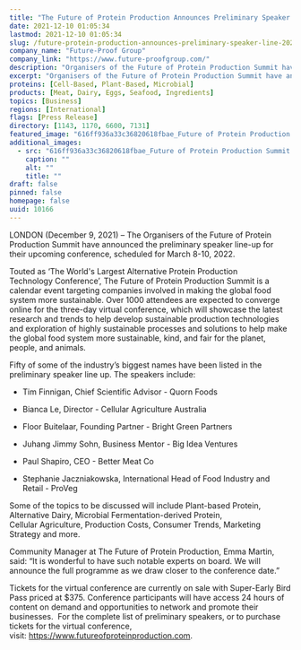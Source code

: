 ```yaml
---
title: "The Future of Protein Production Announces Preliminary Speaker Line-up for 2022 Virtual Summit"
date: 2021-12-10 01:05:34
lastmod: 2021-12-10 01:05:34
slug: /future-protein-production-announces-preliminary-speaker-line-2022-virtual-summit
company_name: "Future-Proof Group"
company_link: "https://www.future-proofgroup.com/"
description: "Organisers of the Future of Protein Production Summit have announced the preliminary speaker line-up for their upcoming conference, scheduled for March 8-10, 2022. "
excerpt: "Organisers of the Future of Protein Production Summit have announced the preliminary speaker line-up for their upcoming conference, scheduled for March 8-10, 2022. "
proteins: [Cell-Based, Plant-Based, Microbial]
products: [Meat, Dairy, Eggs, Seafood, Ingredients]
topics: [Business]
regions: [International]
flags: [Press Release]
directory: [1143, 1170, 6600, 7131]
featured_image: "616ff936a33c36820618fbae_Future of Protein Production Summit Dates - White - PNG-p-800.png"
additional_images:
  - src: "616ff936a33c36820618fbae_Future of Protein Production Summit Dates - White - PNG-p-800.png"
    caption: ""
    alt: ""
    title: ""
draft: false
pinned: false
homepage: false
uuid: 10166
---
```

<p>LONDON (December 9, 2021) – The Organisers of the Future of Protein Production Summit have announced the preliminary speaker line-up for their upcoming conference, scheduled for March 8-10, 2022. </p>
<p>Touted as ‘The World's Largest Alternative Protein Production Technology Conference’, The Future of Protein Production Summit is a calendar event targeting companies involved in making the global food system more sustainable. Over 1000 attendees are expected to converge online for the three-day virtual conference, which will showcase the latest research and trends to help develop sustainable production technologies and exploration of highly sustainable processes and solutions to help make the global food system more sustainable, kind, and fair for the planet, people, and animals.   </p>
<p>Fifty of some of the industry’s biggest names have been listed in the preliminary speaker line up. The speakers include: </p>
<ul>
<li>
<p>Tim Finnigan, Chief Scientific Advisor - Quorn Foods </p>
</li>
<li>
<p>Bianca Le, Director - Cellular Agriculture Australia</p>
</li>
<li>
<p>Floor Buitelaar, Founding Partner - Bright Green Partners </p>
</li>
<li>
<p>Juhang Jimmy Sohn, Business Mentor - Big Idea Ventures </p>
</li>
</ul>
<ul>
<li>
<p>Paul Shapiro, CEO - Better Meat Co </p>
</li>
<li>
<p>Stephanie Jaczniakowska, International Head of Food Industry and Retail - ProVeg </p>
</li>
</ul>
<p>Some of the topics to be discussed will include Plant-based Protein, Alternative Dairy, Microbial Fermentation-derived Protein, Cellular Agriculture, Production Costs, Consumer Trends, Marketing Strategy and more. </p>
<p>Community Manager at The Future of Protein Production, Emma Martin, said: “It is wonderful to have such notable experts on board. We will announce the full programme as we draw closer to the conference date.” </p>
<p>Tickets for the virtual conference are currently on sale with Super-Early Bird Pass priced at $375. Conference participants will have access 24 hours of content on demand and opportunities to network and promote their businesses.  For the complete list of preliminary speakers, or to purchase tickets for the virtual conference, visit: <a href="https://www.futureofproteinproduction.com/">https://www.futureofproteinproduction.com</a>.</p>
